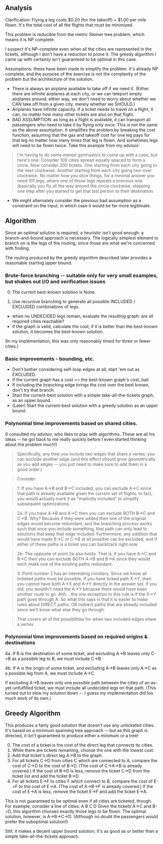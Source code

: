 ## Analysis

Clarification: Flying a leg costs $0.20 (for the takeoff) + $1.00 per mile flown.  It's the total cost
of all the flights that must be minimized.

This problem is reducible from the metric Steiner tree problem, which means it is NP complete.

I suspect it's NP-complete even when all the cities are represented in the tickets,
although I don't have a reduction to prove it.  The greedy algorithm I came up with
certainly isn't guaranteed to be optimal in this case.  

Assumptions: these have been made to simplify the problem.  It's already NP complete,
and the purpose of the exercise is not the complexity of the problem but the architecture 
of the solution.
- There is always an airplane available to take off if we need it.
  (Either there are infinite airplanes at each city, or we can teleport empty airplanes around;
   either way, we don't need to worry about whether we CAN take off from a given city, merely
   whether we SHOULD.)
- Airplanes have infinite capacity.  If a ticket needs to travel on a flight, it can,
  no matter how many other tickets are also on that flight.
- BAD ASSUMPTION: as long as a flight is available, it can transport all passengers who need to take it by flying only once.
This is not the same as the above assumption.  It simplifies the problem by breaking the cost function, assuming that the gas and takeoff cost for one leg pays for that leg no matter how many times that leg is flown.
And sometimes legs will need to be flown twice.  Take this example from my advisor:

> I'm having to do some mental gymnastics to come up with a case, but here's one: 
> Consider 100 cities spread equally spaced to form a circle.  Now consider 200 tickets.  One starting from each city going to the next clockwise.  Another starting from each city going two-over clockwise.  No matter how you slice things, for a minimal answer you need 101 legs, where one of those legs repeats a previous one.  (basically you fly all the way around the circle clockwise, stopping one step after you started to get that last person to their destination.
- We might alternately consider the previous bad assumption as a constraint on the input, in which case it would be far more legitimate.  
  
  
## Algorithm

Since an optimal solution is required, a heuristic isn't good enough: a branch-and-bound approach is necessary.  The logically simplest element to branch on is the legs of the routing, since those are what we're concerned with finding.

The routing produced by the greedy algorithm described later provides a reasonable starting upper bound.

### Brute-force branching -- suitable only for very small examples, but shakes out I/O and verification issues

0. The current best-known solution is None.

1. Use recursive branching to generate all possible INCLUDED / EXCLUDED combinations of legs.
  - when no UNDECIDED legs remain, evaluate the resulting graph: are all required cities reachable?
  - if the graph is valid, calculate the cost; if it is better than the best-known solution, it becomes the best-known solution.

(In my implementation, this was only reasonably timed for three or fewer cities.)

### Basic improvements - bounding, etc.

- Don't bother considering self-loop edges at all; start 'em out as EXCLUDED.
- If the current graph has a cost >= the best-known graph's cost, bail.
- If including the branching edge brings the cost over the best known, don't try that branch.
- Start the current-best solution with a simple take-all-the-tickets graph, as an upper bound.
- (Later) Start the current-best solution with a greedy solution as an upper bound.

### Polynomial time improvements based on shared cities.

(I consulted my advisor, who likes to play with algorithms.  These are all his ideas -- he got back to me really quickly before I even started thinking about the problem much!)

> Specifically, any time you include two edges that share a vertex, you can exclude another edge (and this effect should grow geometrically as you add edges -- you just need to make sure to add them in a good order.)

> Consider:

> 1: If you have A->B and B->C included, you can exclude A->C since that path is already available given the current set of flights.  In fact, you would actually mark it as "implicitly included" to simplify subsequent optimizations.

> 2a: If you have A->B and A->C then you can exclude BOTH B->C and C->B.  Why?  Because if they were added then one of the original edges would become redundant, and the branching process works such that once you include something, that path can only lead to solutions that keep that edge included.  Furthermore, any addition that would have made B->C or C->B at all possible can be excluded, and if either of these paths is a ticket you can backtrack right now.

> 2b: The opposite of point 2a also holds.  That is, if you have A->C and B->C then you can exclude BOTH A->B and B->A since they would each make one of the existing paths redundant.

> 3: Point number 2 has an interesting corollary.  Since we know all ticketed paths must be possible, if you have ticked path X->Y, then you cannot have both A->X and A->Y directly in the answer set.  If you did, you wouldn't need the A->Y because there would have been another route to go.  Ahh... the one exception to this rule is if the X->Y path goes through A.  So what this says is that it is easier to make rules about DIRECT paths.  OR indirect paths that are already included since we'll know what else they go through.


> That covers all of the possibilities for when two included edges share a vertex.

### Polynomial time improvements based on required origins & destinations

4a. If B is the destination of some ticket, and excluding A->B leaves only C->B as a possible leg to B, we must include C->B.

4b. If A is the origin of some ticket, and excluding A->B leaves only A->C as a possible leg from A, we must include A->C.

If excluding A->B leaves only one possible path between the cities of an as-yet-unfulfilled ticket, we must include all undecided legs on that path.
(This turned out to slow my solution down -- I guess my implementation did too much work of its own.)
   
## Greedy Algorithm

This produces a fairly good solution that doesn't use any unticketed cities.  It's based on a minimum spanning tree approach -- but as this graph is directed, it isn't guaranteed to produce either a minimum or a tree!

0. The cost of a ticket is the cost of the direct leg that connects its cities.
1. While there are tickets remaining, choose the one with the lowest cost.
2. Add that ticket's direct leg A->B to the graph.
3. For all tickets C->D from cities C which are connected to A,
   compare the cost of C->D to the cost of B->D.
   (The cost of C->A->B is already covered.)
   If the cost of B->D is less, remove the ticket C->D from the ticket list and add the ticket B->D
4. For all tickets E->F to cities F which connect to B,
   compare the cost of E->F to the cost of E->A.
   (The cost of A->B->F is already covered.)
   If the cost of E->A is less, remove the ticket E->F and add the ticket E->A.
   
This is not guaranteed to be optimal even if all cities are ticketed, though.  For example, consider a line of cities:
A  B  C  D
Given the tickets A->C and B->D, this algorithm chooses exactly those legs to be flown.
The optimal solution, however, is A->B->C->D.
(Although no doubt the passengers would prefer the suboptimal solution!)

Still, it makes a decent upper bound solution; it's as good as or better than a simple take-all-the-tickets approach.